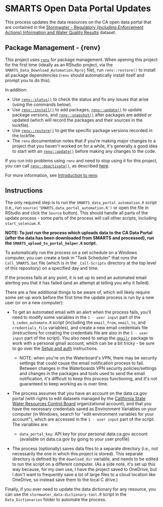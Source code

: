 # SMARTS Open Data Portal Updates

This process updates the data resources on the CA open data portal that are contained in the [Stormwater - Regulatory (including Enforcement Actions) Information and Water Quality Results](https://data.ca.gov/dataset/stormwater-regulatory-including-enforcement-actions-information-and-water-quality-results) dataset.

## Package Management - {renv}

This project uses [`renv`](https://rstudio.github.io/renv/articles/renv.html) for package management. When opening this project for the first time (ideally as an RStudio project, via the `SMARTS_Data_Download_Automation.Rproj` file), run `renv::restore()` to install all package dependencies (`renv` should automatically install itself and prompt you to do this).

In addition:

-   Use [`renv::status()`](https://rstudio.github.io/renv/reference/status.html) to check the status and fix any issues that arise (using the commands below).
-   Use [`renv::install()`](https://rstudio.github.io/renv/reference/install.html) to add packages, [`renv::update()`](https://rstudio.github.io/renv/reference/update.html) to update package versions, and [`renv::snapshot()`](https://rstudio.github.io/renv/reference/snapshot.html) after packages are added or updated (which will record the packages and their sources in the lockfile).
-   Use [`renv::restore()`](https://rstudio.github.io/renv/reference/restore.html) to get the specific package versions recorded in the lockfile.
-   The `renv` documentation notes that if you're making major changes to a project that you haven't worked on for a while, it's generally a good idea to start with an [`renv::update()`](https://rstudio.github.io/renv/reference/update.html) before making any changes to the code.

If you run into problems using `renv` and need to stop using it for this project, you can call [`renv::deactivate()`](https://rstudio.github.io/renv/reference/activate.html), as described [here](https://rstudio.github.io/renv/articles/renv.html#uninstalling-renv).

For more information, see [Introduction to renv](https://rstudio.github.io/renv/articles/renv.html).

## Instructions

The only required step is to run the `SMARTS_data_portal_automation.R` script (i.e., run `source('SMARTS_data_portal_automation.R')` or open the file in RStudio and click the `Source` button). This should handle all parts of the update process - some parts of the process will call other scripts, including `start_selenium.R`.

**NOTE: To just run the process which uploads data to the CA Data Portal (after the data has been downloaded from SMARTS and processed), run the `SMARTS_upload_to_portal_helper.R` script.**

To automatically run the process on a set schedule on a Windows computer, you can create a task in "Task Scheduler" that runs the `Call_SMARTS.bat` file (which is in the `_Call-Scripts` directory at the top level of this repository) on a specified day and time.

If the process fails at any point, it is set up to send an automated email alerting you that it has failed (and an attempt at telling you why it failed).

There are a few additional things to be aware of, which will likely require some set-up work before the first time the update process is run by a new user (or on a new computer):

-   To get an automated email with an alert when the process fails, you'll need to modify some variables in the `1 - user input` part of the `1_ceden_automate.R` script (including the `email_from`, `email_to`, and `credentials_file` variables), and create a new email credentials file (instructions for creating the credentials file are also in the `1 - user input` part of the script). You also need to setup the [`gmailr`](https://github.com/r-lib/gmailr) package to work with a personal gmail account, which can be a bit tricky - be sure to go over the [Setup and auth](https://github.com/r-lib/gmailr#setup-and-auth) instructions.

    -   NOTE: when you're on the Waterboard's VPN, there may be security settings that could cause the email notification process to fail. Between changes in the Waterboards VPN security policies/settings and changes in the packages and tools used to send the email notification, it's difficult to keep this process functioning, and it's not guaranteed to keep working as-is over time.

-   The process assumes that you have an account on the data.ca.gov portal (with rights to edit datasets managed by the [California State Water Resources Control Board](https://data.ca.gov/organization/california-state-water-resources-control-board) organizational account), and that you have the necessary credentials saved as Environment Variables on your computer (in Windows, search for "edit environment variables for your account"), which are accessed in the `1 - user input` part of the script. The variables are:

    -   `data_portal_key`: API key for your personal data.ca.gov account (available on data.ca.gov by going to your user profile)

-   The process (optionally) saves data files to a separate directory (i.e., not necessarily the one in which this project is stored). This separate directory is defined by the `download_dir` variable, and needs to be edited to run the script on a different computer. (As a side note, it's set up this way because, for my own use, I have the project saved to OneDrive, but I don't want to frequently save a lot of large files to a cloud location like OneDrive, so instead save them to the local C drive.)

Finally, if you ever need to update the data dictionary for any resource, you can use the `stormwater_data-dictionary-tool.R` script in the `Data_Dictionaries` folder to automate the process.
